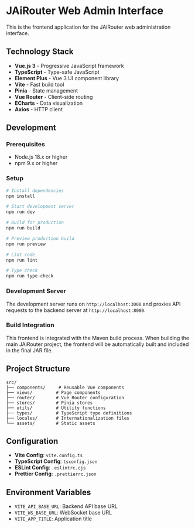 # JAiRouter Web Admin Interface

This is the frontend application for the JAiRouter web administration interface.

## Technology Stack

- **Vue.js 3** - Progressive JavaScript framework
- **TypeScript** - Type-safe JavaScript
- **Element Plus** - Vue 3 UI component library
- **Vite** - Fast build tool
- **Pinia** - State management
- **Vue Router** - Client-side routing
- **ECharts** - Data visualization
- **Axios** - HTTP client

## Development

### Prerequisites

- Node.js 18.x or higher
- npm 9.x or higher

### Setup

```bash
# Install dependencies
npm install

# Start development server
npm run dev

# Build for production
npm run build

# Preview production build
npm run preview

# Lint code
npm run lint

# Type check
npm run type-check
```

### Development Server

The development server runs on `http://localhost:3000` and proxies API requests to the backend server at `http://localhost:8080`.

### Build Integration

This frontend is integrated with the Maven build process. When building the main JAiRouter project, the frontend will be automatically built and included in the final JAR file.

## Project Structure

```
src/
├── components/     # Reusable Vue components
├── views/         # Page components
├── router/        # Vue Router configuration
├── stores/        # Pinia stores
├── utils/         # Utility functions
├── types/         # TypeScript type definitions
├── locales/       # Internationalization files
└── assets/        # Static assets
```

## Configuration

- **Vite Config**: `vite.config.ts`
- **TypeScript Config**: `tsconfig.json`
- **ESLint Config**: `.eslintrc.cjs`
- **Prettier Config**: `.prettierrc.json`

## Environment Variables

- `VITE_API_BASE_URL`: Backend API base URL
- `VITE_WS_BASE_URL`: WebSocket base URL
- `VITE_APP_TITLE`: Application title